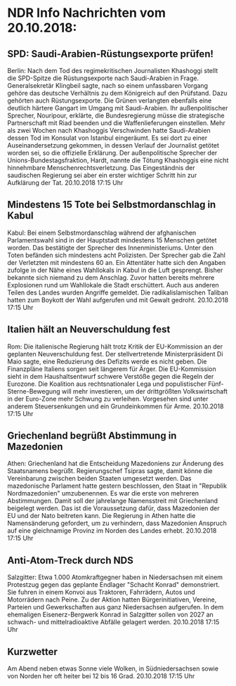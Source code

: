 # NDR Info Nachrichten vom 20.10.2018:


## SPD: Saudi-Arabien-Rüstungsexporte prüfen!
Berlin: Nach dem Tod des regimekritischen Journalisten Khashoggi stellt die SPD-Spitze die Rüstungsexporte nach Saudi-Arabien in Frage. Generalsekretär Klingbeil sagte, nach so einem unfassbaren Vorgang gehöre das deutsche Verhältnis zu dem Königreich auf den Prüfstand. Dazu gehörten auch Rüstungsexporte. Die Grünen verlangten ebenfalls eine deutlich härtere Gangart im Umgang mit Saudi-Arabien. Ihr außenpolitischer Sprecher, Nouripour, erklärte, die Bundesregierung müsse die strategische Partnerschaft mit Riad beenden und die Waffenlieferungen einstellen. Mehr als zwei Wochen nach Khashoggis Verschwinden hatte Saudi-Arabien dessen Tod im Konsulat von Istanbul eingeräumt. Es sei dort zu einer Auseinandersetzung gekommen, in dessen Verlauf der Journalist getötet worden sei, so die offizielle Erklärung. Der außenpolitische Sprecher der Unions-Bundestagsfraktion, Hardt, nannte die Tötung Khashoggis eine nicht hinnehmbare Menschenrechtsverletzung. Das Eingeständnis der saudischen Regierung sei aber ein erster wichtiger Schritt hin zur Aufklärung der Tat. 20.10.2018 17:15 Uhr 

## Mindestens 15 Tote bei Selbstmordanschlag in Kabul
Kabul: Bei einem Selbstmordanschlag während der afghanischen Parlamentswahl sind in der Hauptstadt mindestens 15 Menschen getötet worden. Das bestätigte der Sprecher des Innenministeriums. Unter den Toten befänden sich mindestens acht Polizisten. Der Sprecher gab die Zahl der Verletzten mit mindestens 60 an. Ein Attentäter hatte sich den Angaben zufolge in der Nähe eines Wahllokals in Kabul in die Luft gesprengt. Bisher bekannte sich niemand zu dem Anschlag. Zuvor hatten bereits mehrere Explosionen rund um Wahllokale die Stadt erschüttert. Auch aus anderen Teilen des Landes wurden Angriffe gemeldet. Die radikalislamischen Taliban hatten zum Boykott der Wahl aufgerufen und mit Gewalt gedroht. 20.10.2018 17:15 Uhr 

## Italien hält an Neuverschuldung fest
Rom: Die italienische Regierung hält trotz Kritik der EU-Kommission an der geplanten Neuverschuldung fest. Der stellvertretende Ministerpräsident Di Maio sagte, eine Reduzierung des Defizits werde es nicht geben. Die Finanzpläne Italiens sorgen seit längerem für Ärger. Die EU-Kommission sieht in dem Haushaltsentwurf schwere Verstöße gegen die Regeln der Eurozone. Die Koalition aus rechtsnationaler Lega und populistischer Fünf-Sterne-Bewegung will mehr investieren, um der drittgrößten Volkswirtschaft in der Euro-Zone mehr Schwung zu verleihen. Vorgesehen sind unter anderem Steuersenkungen und ein Grundeinkommen für Arme. 20.10.2018 17:15 Uhr 

## Griechenland begrüßt Abstimmung in Mazedonien
Athen: Griechenland hat die Entscheidung Mazedoniens zur Änderung des Staatsnamens begrüßt. Regierungschef Tsipras sagte, damit könne die Vereinbarung zwischen beiden Staaten umgesetzt werden. Das mazedonische Parlament hatte gestern beschlossen, den Staat in "Republik Nordmazedonien" umzubenennen. Es war die erste von mehreren Abstimmungen. Damit soll der jahrelange Namensstreit mit Griechenland beigelegt werden. Das ist die Voraussetzung dafür, dass Mazedonien der EU und der Nato beitreten kann. Die Regierung in Athen hatte die Namensänderung gefordert, um zu verhindern, dass Mazedonien Anspruch auf eine gleichnamige Provinz im Norden des Landes erhebt. 20.10.2018 17:15 Uhr 

## Anti-Atom-Treck durch NDS
Salzgitter: Etwa 1.000 Atomkraftgegner haben in Niedersachsen mit einem Protestzug gegen das geplante Endlager "Schacht Konrad" demonstriert. Sie fuhren in einem Konvoi aus Traktoren, Fahrrädern, Autos und Motorrädern nach Peine. Zu der Aktion hatten Bürgerinitiativen, Vereine, Parteien und Gewerkschaften aus ganz Niedersachsen aufgerufen. In dem ehemaligen Eisenerz-Bergwerk Konrad in Salzgitter sollen von 2027 an schwach- und mittelradioaktive Abfälle gelagert werden. 20.10.2018 17:15 Uhr 

## Kurzwetter
Am Abend neben etwas Sonne viele Wolken, in Südniedersachsen sowie von Norden her oft heiter bei 12 bis 16 Grad. 20.10.2018 17:15 Uhr 
